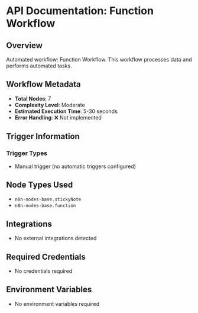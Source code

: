 # API Documentation: Function Workflow

## Overview
Automated workflow: Function Workflow. This workflow processes data and performs automated tasks.

## Workflow Metadata
- **Total Nodes**: 7
- **Complexity Level**: Moderate
- **Estimated Execution Time**: 5-30 seconds
- **Error Handling**: ❌ Not implemented

## Trigger Information
### Trigger Types
- Manual trigger (no automatic triggers configured)

## Node Types Used
- `n8n-nodes-base.stickyNote`
- `n8n-nodes-base.function`

## Integrations
- No external integrations detected

## Required Credentials
- No credentials required

## Environment Variables
- No environment variables required
